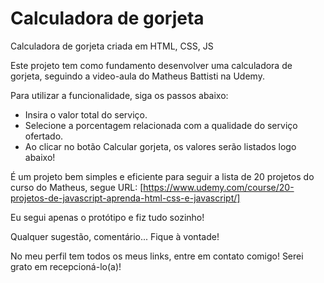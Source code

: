 # Calculadora de gorjeta
Calculadora de gorjeta criada em HTML, CSS, JS

Este projeto tem como fundamento desenvolver uma calculadora de gorjeta, seguindo a video-aula do Matheus Battisti na Udemy.

Para utilizar a funcionalidade, siga os passos abaixo:

- Insira o valor total do serviço.
- Selecione a porcentagem relacionada com a qualidade do serviço ofertado.
- Ao clicar no botão Calcular gorjeta, os valores serão listados logo abaixo!

É um projeto bem simples e eficiente para seguir a lista de 20 projetos do curso do Matheus, segue URL: [https://www.udemy.com/course/20-projetos-de-javascript-aprenda-html-css-e-javascript/]

Eu segui apenas o protótipo e fiz tudo sozinho!

Qualquer sugestão, comentário... Fique à vontade!

No meu perfil tem todos os meus links, entre em contato comigo! Serei grato em recepcioná-lo(a)!
